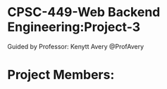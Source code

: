 # CPSC-449-Web Backend Engineering:Project-3

Guided by Professor: Kenytt Avery @ProfAvery

# Project Members:

